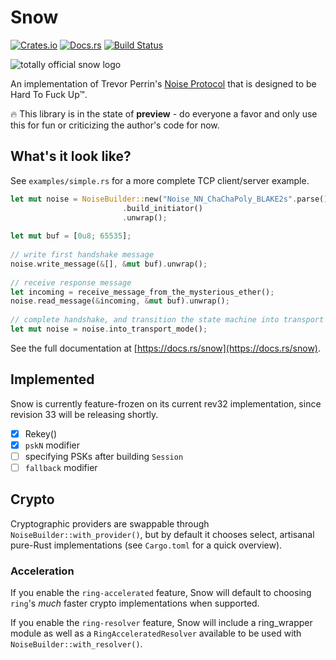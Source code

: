 # Snow

[![Crates.io](https://img.shields.io/crates/v/snow.svg)](https://crates.io/crates/snow)
[![Docs.rs](https://docs.rs/snow/badge.svg)](https://docs.rs/snow)
[![Build Status](https://travis-ci.org/mcginty/snow.svg?branch=master)](https://travis-ci.org/mcginty/snow)

![totally official snow logo](https://i.imgur.com/gFgvo49.jpg?1)

An implementation of Trevor Perrin's [Noise Protocol](https://noiseprotocol.org/) that is designed to be
Hard To Fuck Up™.

🔥 This library is in the state of **preview** - do everyone a favor and only use this for fun or criticizing the author's code for now.

## What's it look like?
See `examples/simple.rs` for a more complete TCP client/server example.

```rust
let mut noise = NoiseBuilder::new("Noise_NN_ChaChaPoly_BLAKE2s".parse().unwrap())
                         .build_initiator()
                         .unwrap();
 
let mut buf = [0u8; 65535];
 
// write first handshake message
noise.write_message(&[], &mut buf).unwrap();
 
// receive response message
let incoming = receive_message_from_the_mysterious_ether();
noise.read_message(&incoming, &mut buf).unwrap();
 
// complete handshake, and transition the state machine into transport mode
let mut noise = noise.into_transport_mode();
```

See the full documentation at [https://docs.rs/snow](https://docs.rs/snow).


## Implemented

Snow is currently feature-frozen on its current rev32 implementation, since revision 33 will
be releasing shortly.

- [x] Rekey()
- [x] `pskN` modifier
- [ ] specifying PSKs after building `Session`
- [ ] `fallback` modifier

## Crypto
Cryptographic providers are swappable through `NoiseBuilder::with_provider()`, but by default it chooses select, artisanal
pure-Rust implementations (see `Cargo.toml` for a quick overview).

### Acceleration

If you enable the `ring-accelerated` feature, Snow will default to choosing `ring`'s *much* faster crypto implementations when supported.

If you enable the `ring-resolver` feature, Snow will include a ring_wrapper module as well as a `RingAcceleratedResolver` available to be used with `NoiseBuilder::with_resolver()`.

